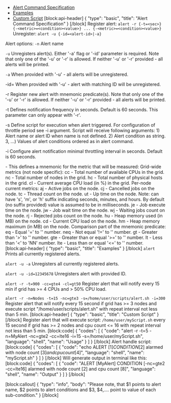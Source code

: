 * [Alert Command Specification](#alert-command-specification)
* [Examples](#examples)
* [Custom Script](#custom-script)
[block:api-header]
{
  "type": "basic",
  "title": "Alert Command Specification"
}
[/block]
Register alert: ```alert -r {-t=<sec>} {-<metric>=<condition><value>} ... {-<metric>=<condition><value>}```
Unregister: ```alert -u {-id=<alert-id>|-a}```

Alert options:
  ```-n```
      Alert name    
    
  ```-u```
      Unregisters alert(s). Either '-a' flag or '-id' parameter is required.
      Note that only one of the '-u' or '-r' is allowed.
      If neither '-u' or '-r' provided - all alerts will be printed.
    
  ```-a```
      When provided with '-u' - all alerts will be unregistered.
    
  -id=<alert-id>
      When provided with '-u' - alert with matching ID will be unregistered.
    
  -r
      Register new alert with mnemonic predicate(s).
      Note that only one of the '-u' or '-r' is allowed.
      If neither '-u' or '-r' provided - all alerts will be printed.
    
  -t
      Defines notification frequency in seconds. Default is 60 seconds.
      This parameter can only appear with '-r'.
    
  -s
      Define script for execution when alert triggered.
      For configuration of throttle period see -i argument.
      Script will receive following arguments:
      1) Alert name or alert ID when name is not defined.
      2) Alert condition as string.
      3, ...) Values of alert conditions ordered as in alert command.
    
  -i
       Configure alert notification minimal throttling interval in seconds. Default is 60 seconds.
 
   -<metric>
      This defines a mnemonic for the metric that will be measured:
      Grid-wide metrics (not node specific):
         cc - Total number of available CPUs in the grid.
         nc - Total number of nodes in the grid.
         hc - Total number of physical hosts in the grid.
         cl - Current average CPU load (in %) in the grid.
      Per-node current metrics:
         aj - Active jobs on the node.
         cj - Cancelled jobs on the node.
         tc - Thread count on the node.
         ut - Up time on the node.
      Note: <num> can have 's', 'm', or 'h' suffix indicating seconds, minutes, and hours.
      By default (no suffix provided) value is assumed to be in milliseconds.
         je - Job execute time on the node.
         jw - Job wait time on the node.
         wj - Waiting jobs count on the node.
         rj - Rejected jobs count on the node.
         hu - Heap memory used (in MB) on the node.
         cd - Current CPU load on the node.
         hm - Heap memory maximum (in MB) on the node.
  <condition>
      Comparison part of the mnemonic predicate:
         eq - Equal '=' to '<value>' number.
         neq - Not equal '!=' to '<value>' number.
         gt - Greater than '>' to '<value>' number.
         gte - Greater than or equal '>=' to '<value>' number.
         lt - Less than '<' to 'NN' number.
         lte - Less than or equal '<=' to '<value>' number.
[block:api-header]
{
  "type": "basic",
  "title": "Examples"
}
[/block]
```alert ```
   Prints all currently registered alerts.
    
```alert -u -a```
   Unregisters all currently registered alerts.
    
```alert -u -id=12345678```
   Unregisters alert with provided ID.
    
```alert -r -t=900 -cc=gte4 -cl=gt50```
   Register alert that will notify every 15 min if grid has >= 4 CPUs and > 50% CPU load.

```alert -r -n=Nodes -t=15 -nc=gte3 -s=/home/user/scripts/alert.sh -i=300```
   Register alert that will notify every 15 second if grid has >= 3 nodes and execute script "/home/user/scripts/alert.sh" with repeat interval not less than 5 min.
[block:api-header]
{
  "type": "basic",
  "title": "Custom Script"
}
[/block]
Register alert that will execute script: ```/home/user/myScript.sh``` every 15 second if grid has >= 2 nodes and cpu count <= 16 with repeat interval not less than 5 min.
[block:code]
{
  "codes": [
    {
      "code": "alert -r -t=5 -n=MyAlert -nc=gte2 -cc=lte16 -i=15 -s=/home/user/myScript.sh",
      "language": "shell",
      "name": "Usage"
    }
  ]
}
[/block]
Alert handle script:
[block:code]
{
  "codes": [
    {
      "code": "echo ALERT [$1] CONDITION [$2] alarmed with node count [$3] and cpu count [$4]",
      "language": "shell",
      "name": "myScript.sh"
    }
  ]
}
[/block]
Will generate output in terminal like this:
[block:code]
{
  "codes": [
    {
      "code": "ALERT [MyAlert] CONDITION [-nc=gte2 -cc=lte16] alarmed with node count [2] and cpu count [8]",
      "language": "shell",
      "name": "Output"
    }
  ]
}
[/block]

[block:callout]
{
  "type": "info",
  "body": "Please note, that $1 points to alert name, $2 points to alert conditions and $3, $4,.... point to value of each sub-condition."
}
[/block]